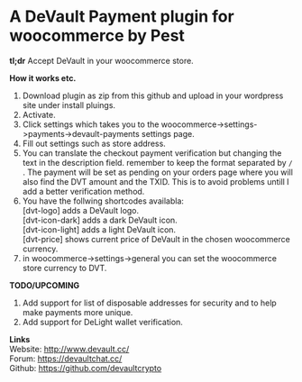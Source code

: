 # A DeVault Payment plugin for woocommerce by Pest

**tl;dr**
Accept DeVault in your woocommerce store.

**How it works etc.**  
1. Download plugin as zip from this github and upload in your wordpress site under install pluings.
2. Activate.
3. Click settings which takes you to the woocommerce->settings->payments->devault-payments settings page.
4. Fill out settings such as store address. 
5. You can translate the checkout payment verification but changing the text in the description field. remember to keep the format separated by ```/``` .
The payment will be set as pending on your orders page  where you will also find the DVT amount and the TXID. This is to avoid problems untill I add a better verification method.
6. You have the follwing shortcodes availabla:  
[dvt-logo] adds a DeVault logo.  
[dvt-icon-dark] adds a dark DeVault icon.  
[dvt-icon-light] adds a light DeVault icon.  
[dvt-price] shows current price of DeVault in the chosen woocommerce currency.
7. in woocommerce->settings->general you can set the woocommerce store currency to DVT.

**TODO/UPCOMING**
1. Add support for list of disposable addresses for security and to help make payments more unique.
2. Add support for DeLight wallet verification.

**Links**  
Website: http://www.devault.cc/  
Forum: https://devaultchat.cc/  
Github: https://github.com/devaultcrypto  
